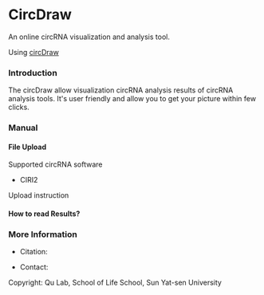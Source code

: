 # CircDraw

An online circRNA visualization and analysis tool.

Using [circDraw](http://144.202.111.235)

### Introduction

The circDraw allow visualization circRNA analysis results of circRNA analysis tools. It's user friendly and allow you to get your picture within few clicks.



### Manual

#### File Upload

Supported circRNA software

- CIRI2



Upload instruction



#### How to read Results?





### More Information

- Citation: 

- Contact: 


Copyright: Qu Lab, School of Life School, Sun Yat-sen University
